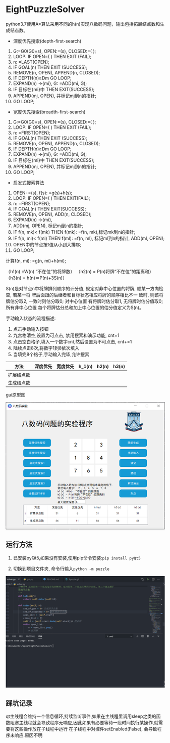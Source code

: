 # EightPuzzleSolver
 python3.7使用A*算法采用不同的h(n)实现八数码问题，输出包括拓展结点数和生成结点数。
- 深度优先搜索(depth-first-search)
1.  G:=G0(G0=s), OPEN:=(s), CLOSED:=( ); 
2.  LOOP:    IF OPEN=( ) THEN EXIT (FAIL); 
3.  n:   =LAST(OPEN); 
4.  IF GOAL(n) THEN EXIT (SUCCESS); 
5.  REMOVE(n, OPEN), APPEND(n, CLOSED); 
6.  IF DEPTH(n)≥Dm GO LOOP; 
7.  EXPAND(n) →{mi}, G:   =ADD(mi, G); 
8.  IF 目标在{mi}中 THEN EXIT(SUCCESS); 
9.  APPEND(mj, OPEN), 并标记mj到n的指针; 
10. GO LOOP; 

- 宽度优先搜索(breadth-first-search)
1.  G:=G0(G0=s), OPEN:=(s), CLOSED:=( ); 
2.  LOOP:    IF OPEN=( ) THEN EXIT (FAIL); 
3.  n:   =FIRST(OPEN); 
4.  IF GOAL(n) THEN EXIT (SUCCESS); 
5.  REMOVE(n, OPEN), APPEND(n, CLOSED); 
6.  IF DEPTH(n)≥Dm GO LOOP; 
7.  EXPAND(n) →{mi}, G:   =ADD(mi, G); 
8.  IF 目标在{mi}中 THEN EXIT(SUCCESS); 
9.  APPEND(mj, OPEN), 并标记mj到n的指针; 
10.  GO LOOP; 

+ 启发式搜索算法
1. OPEN: =(s), f(s): =g(s)+h(s);
2. LOOP: IF OPEN=( ) THEN EXIT(FAIL);
3. n: =FIRST(OPEN);
4. IF GOAL(n) THEN EXIT(SUCCESS);
5. REMOVE(n, OPEN), ADD(n, CLOSED);
6. EXPAND(n) →{mi},
7. ADD(mj, OPEN), 标记mj到n的指针;
8. IF f(n, mk)< f(mk) THEN f(mk): =f(n, mk),标记mk到n的指针;
9. IF f(n, ml)< f(ml) THEN f(ml): =f(n, ml), 标记ml到n的指针, ADD(ml, OPEN);
7. OPEN中的节点按f值从小到大排序;
8. GO LOOP; 

计算f(n, mi): =g(n, mi)+h(mi); 

  （h1(n) =W(n) “不在位”的将牌数）
  （h2(n) = P(n)将牌“不在位”的距离和）
  （h3(n) = h(n)＝P(n)+3S(n)） 

S(n)是对节点n中将牌排列顺序的计分值,
规定对非中心位置的将牌, 顺某一方向检查, 若某一将
牌后面跟的后继者和目标状态相应将牌的顺序相比不一
致时, 则该将牌估分取2, 一致时则估分取0; 对中心位置
有将牌时估分取1, 无将牌时估分值取0; 所有非中心位置
每个将牌估分总和加上中心位置的估分值定义为S(n)。

手动输入状态的流程描述:
1. 点击手动输入按钮
2. 九宫格清空,设置为可点击, 禁用搜索和演示功能, cnt=1
3. 点击空白格子,填入一个数字cnt,然后设置为不可点击, cnt+=1
4. 陆续点击8次,将数字1到8依次填入
5. 当填完8个格子,手动输入完毕,允许搜索

| 方法      | 深度优先 | 宽度优先 | h_1(n) | h2(n) | h3(n) |
| -------------- | ------------ | ------------ | ------ | ----------------- | ----------------- |
| 扩展结点数 |              |              |        |                   |                   |
| 生成结点数 |              |              |        |                   |                   |

gui原型图



![image-20200510235056457](README/原型图.png)

## 运行方法

1. 已安装pyQt5,如果没有安装,使用pip命令安装:`pip install pyQt5`

2. 切换到项目文件夹, 命令行输入`python -m puzzle`

    

![演示动图](README/8puzzle.gif)

## 踩坑记录
qt主线程会维持一个信息循环,持续监听事件,如果在主线程里调用sleep之类的函数阻塞主线程就会导致程序无响应,因此如果有必要等待一段时间执行某操作,就需要将这些操作放在子线程中运行
在子线程中对控件setEnabled(False), 会导致程序未响应.原因不明
